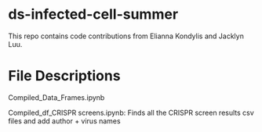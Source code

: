 # ds-infected-cell-summer

This repo contains code contributions from Elianna Kondylis and Jacklyn Luu.

# File Descriptions
Compiled_Data_Frames.ipynb 

Compiled_df_CRISPR screens.ipynb: Finds all the CRISPR screen results csv files and add author + virus names
